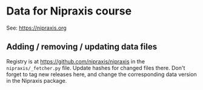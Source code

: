 # Data for Nipraxis course

See: <https://nipraxis.org>

## Adding / removing / updating data files

Registry is at <https://github.com/nipraxis/nipraxis> in the `nipraxis/_fetcher.py` file.  Update hashes for changed files there.  Don't forget to tag new releases here, and change the corresponding data version in the Nipraxis package.
